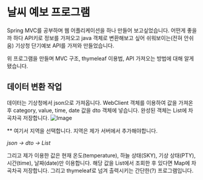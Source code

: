 # 날씨 예보 프로그램


Spring MVC를 공부하며 웹 어플리케이션을 하나 만들어 보고싶었습니다. 어떤게 좋을까 하다 API키로 정보를 가져오고 java 객체로 변환해보고 싶어 
쉬워보이는(전혀 안쉬움) 기상청 단기예보 API를 가져와 만들었습니다.

위 프로그램을 만들며 MVC 구조, thymeleaf 이용법, API 가져오는 방법에 대해 알게됐습니다.

## 데이터 변환 작업

데이터는 기상청에서 json으로 가져옵니다. WebClient 객체를 이용하여 값을 가져온 후 category, value, time, date 값을 dto 객체에 넣습니다. 완성된 객체는 List에 차곡차곡 저장합니다.
![Image](https://github.com/user-attachments/assets/5c3eb50a-4070-4f09-9c7e-4bfcc0205d6a)

** 여기서 지역을 선택합니다. 지역은 제가 서버에서 추가해야합니다.

*json -> dto -> List*

그리고 제가 이용한 값은 현재 온도(temperature), 하늘 상태(SKY), 기상 상태(PTY), 시간(time), 날짜(date)만 이용합니다.
해당 값을 List에서 조회한 후 있다면 Map에 차곡차곡 저장합니다. 그리고 thymeleaf로 넘겨 출력시키는 간단한(?) 프로그램입니다.
